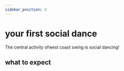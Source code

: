 ```yaml
---
sidebar_position: 3
---
```


# your first social dance

The central activity ofwest coast swing is social dancing!

## what to expect

